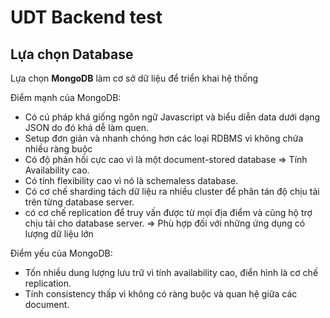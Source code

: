# UDT Backend test

## Lựa chọn Database


Lựa chọn **MongoDB** làm cơ sở dữ liệu để triển khai hệ thống

Điểm mạnh của MongoDB:
- Có cú pháp khá giống ngôn ngữ Javascript và biểu diễn data dưới dạng JSON do đó khá dễ làm quen.
- Setup đơn giản và nhanh chóng hơn các loại RDBMS vì không chứa nhiều ràng buộc
- Có độ phản hồi cực cao vì là một document-stored database => Tính Availability cao.
- Có tính flexibility cao vì nó là schemaless database.
- Có cơ chế sharding tách dữ liệu ra nhiều cluster để phân tán độ chịu tải trên từng database server.
- có cơ chế replication để truy vấn được từ mọi địa điểm và cũng hộ trợ chịu tải cho database server.
=> Phù hợp đối với những ứng dụng có lượng dữ liệu lớn

Điểm yếu của MongoDB:
- Tốn nhiều dung lượng lưu trữ vì tính availability cao, điển hình là cơ chế replication.
- Tính consistency thấp vì không có ràng buộc và quan hệ giữa các document.
